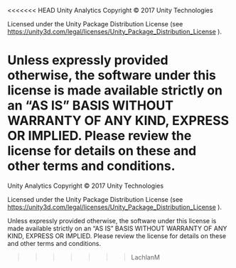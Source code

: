 <<<<<<< HEAD
Unity Analytics Copyright © 2017 Unity Technologies

Licensed under the Unity Package Distribution License (see https://unity3d.com/legal/licenses/Unity_Package_Distribution_License ).

Unless expressly provided otherwise, the software under this license is made available strictly on an “AS IS” BASIS WITHOUT WARRANTY OF ANY KIND, EXPRESS OR IMPLIED. Please review the license for details on these and other terms and conditions.
=======
Unity Analytics Copyright © 2017 Unity Technologies

Licensed under the Unity Package Distribution License (see https://unity3d.com/legal/licenses/Unity_Package_Distribution_License ).

Unless expressly provided otherwise, the software under this license is made available strictly on an “AS IS” BASIS WITHOUT WARRANTY OF ANY KIND, EXPRESS OR IMPLIED. Please review the license for details on these and other terms and conditions.
>>>>>>> LachlanM
